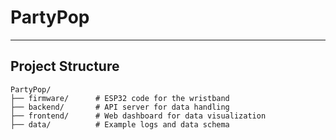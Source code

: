 # PartyPop

---

## Project Structure

```plaintext
PartyPop/
├── firmware/      # ESP32 code for the wristband
├── backend/       # API server for data handling
├── frontend/      # Web dashboard for data visualization
├── data/          # Example logs and data schema
